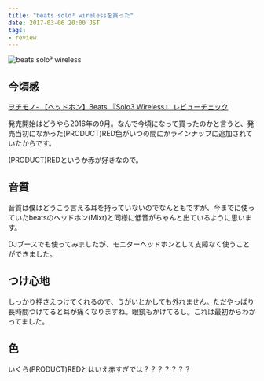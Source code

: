 ```yaml
---
title: "beats solo³ wirelessを買った"
date: 2017-03-06 20:00 JST
tags:
- review
---
```


![beats solo³ wireless](2017/beats-solo-3-wireless.jpg)

## 今頃感
[ヲチモノ- 【ヘッドホン】Beats 『Solo3 Wireless』 レビューチェック](http://watchmono.com/blog-entry-7113.html)

発売開始はどうやら2016年の9月。なんで今頃になって買ったのかと言うと、発売当初になかった(PRODUCT)RED色がいつの間にかラインナップに追加されていたからです。

(PRODUCT)REDというか赤が好きなので。

## 音質
音質は僕はどうこう言える耳を持っていないのでなんともですが、今までに使っていたbeatsのヘッドホン(Mixr)と同様に低音がちゃんと出ているように思います。

DJブースでも使ってみましたが、モニターヘッドホンとして支障なく使うことができました。

## つけ心地
しっかり押さえつけてくれるので、うがいとかしても外れません。ただやっぱり長時間つけてると耳が痛くなりますね。眼鏡もかけてるし。これは最初からわかってました。

## 色
いくら(PRODUCT)REDとはいえ赤すぎでは？？？？？？？
